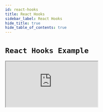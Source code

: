 ```yaml
---
id: react-hooks
title: React Hooks
sidebar_label: React Hooks
hide_title: true
hide_table_of_contents: true
---
```


# `React Hooks Example`

<iframe src="https://codesandbox.io/embed/rtk-simple-query-demo-u4hi1?fontsize=12&hidenavigation=1&theme=dark"
     style={{ width: '100%', height: '800px', border: 0, borderRadius: '4px', overflow: 'hidden' }}
     title="rtk-query-react-hooks-example"
     allow="geolocation; microphone; camera; midi; vr; accelerometer; gyroscope; payment; ambient-light-sensor; encrypted-media; usb" 
     sandbox="allow-modals allow-forms allow-popups allow-scripts allow-same-origin"
></iframe>
